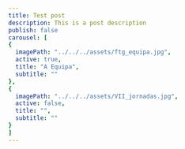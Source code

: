 ```yaml
---
title: Test post
description: This is a post description
publish: false
carousel: [
{
  imagePath: "../../../assets/ftg_equipa.jpg",
  active: true,
  title: "A Equipa", 
  subtitle: ""
},
{
  imagePath: "../../../assets/VII_jornadas.jpg",
  active: false,
  title: "",
  subtitle: ""
}
]
---
```


